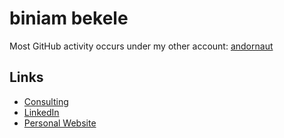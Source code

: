# biniam bekele

Most GitHub activity occurs under my other account: [andornaut](https://github.com/andornaut)

## Links

* [Consulting](https://brightloop.com)
* [LinkedIn](https://www.linkedin.com/in/biniambekele/)
* [Personal Website](https://biniambekele.com)

